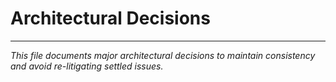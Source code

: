 # Architectural Decisions

---

*This file documents major architectural decisions to maintain consistency and avoid re-litigating settled issues.*